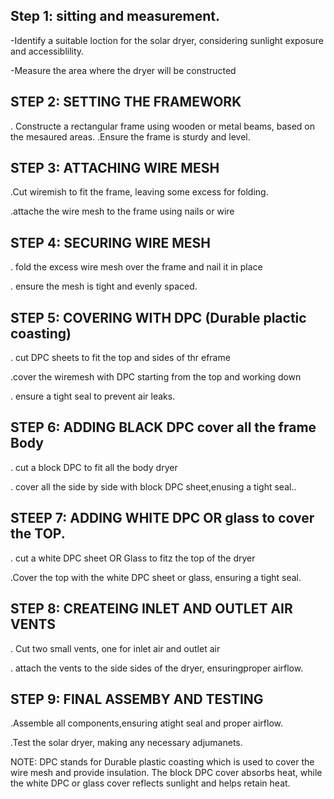 ## Step 1: sitting  and measurement.

-Identify a suitable loction for the solar dryer, considering sunlight exposure and accessiblility.

-Measure the area where the dryer will be constructed
## STEP 2: SETTING THE FRAMEWORK

. Constructe a rectangular frame using wooden or metal beams, based on the mesaured areas.
.Ensure the frame is sturdy and level.

## STEP 3: ATTACHING WIRE MESH


.Cut wiremish to fit the frame, leaving some excess for folding.

.attache the wire mesh to the frame using nails or wire

## STEP 4: SECURING WIRE MESH

. fold the excess wire mesh over the frame and nail it in place

. ensure the mesh is tight and evenly spaced.
## STEP 5: COVERING WITH DPC (Durable plactic coasting)

. cut DPC sheets to fit the top and sides of thr eframe

.cover the wiremesh with DPC starting from the top and working down

. ensure a tight seal to prevent air leaks.

## STEP 6: ADDING BLACK DPC cover all the frame Body

. cut a block DPC to fit all the body dryer 


. cover all the side by side with block DPC sheet,enusing a tight seal..

## STEEP 7: ADDING WHITE DPC OR glass to cover the TOP.

. cut a white DPC sheet OR Glass to fitz the top of the dryer

.Cover the top with the white DPC sheet or glass, ensuring a tight seal.

## STEP 8: CREATEING  INLET AND OUTLET AIR VENTS

. Cut two small vents, one for inlet air and outlet air

. attach the vents to the side sides of the dryer, ensuringproper airflow.

## STEP 9: FINAL ASSEMBY AND TESTING

.Assemble all components,ensuring atight seal and proper airflow.

.Test the solar dryer, making any necessary adjumanets.

NOTE: DPC stands for Durable plastic coasting which is used to cover the wire mesh and provide insulation. The block DPC cover absorbs heat, while the white DPC or glass cover reflects sunlight and helps retain heat.